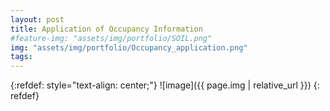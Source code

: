 ```yaml
---
layout: post
title: Application of Occupancy Information
#feature-img: "assets/img/portfolio/SOIL.png"
img: "assets/img/portfolio/Occupancy_application.png"
tags:
---
```

{:refdef: style="text-align: center;"}
![image]({{ page.img | relative_url }})
{: refdef}
